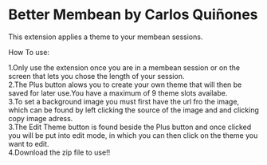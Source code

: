 # Better Membean by Carlos Quiñones

This extension applies a theme to your membean sessions.

How To use:

1.Only use the extension once you are in a membean session or on the screen that lets you chose the length of your session. <br /> 
2.The Plus button alows you to create your own theme that will then be saved for later use.You have a maximum of 9 theme slots availabe. <br /> 
3.To set a background image you must first have the url fro the image, which can be found by left clicking the source of the image and and clicking copy image adress. <br /> 
3.The Edit Theme button is found beside the Plus button and once clicked you will be put into edit mode, in which you can then click on the theme you want to edit.<br/>
4.Download the zip file to use!!


